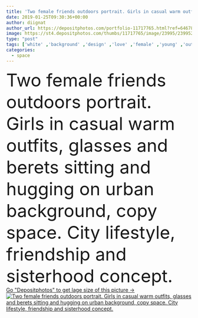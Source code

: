 ```yaml
---
title: 'Two female friends outdoors portrait. Girls in casual warm outfits, glasses and berets sitting and hugging on urban background, copy space. City lifestyle, friendship and sisterhood concept. '
date: 2019-01-25T09:30:36+00:00
author: diignat
author_url: https://depositphotos.com/portfolio-11717765.html?ref=64678756
image: https://st4.depositphotos.com/thumbs/11717765/image/23995/239952966/api_thumb_450.jpg?forcejpeg=true
type: "post"
tags: ['white' ,'background' ,'design' ,'love' ,'female' ,'young' ,'outdoors' ,'autumn' ,'portrait' ,'girls' ,'warm' ,'blond' ,'friendship' ,'care' ,'black' ,'fashion' ,'winter' ,'hat' ,'concept' ,'building' ,'city' ,'urban' ,'stylish' ,'two' ,'woman' ,'lifestyle' ,'hairstyle' ,'street' ,'friends' ,'trendy' ,'collection' ,'clothes' ,'glasses' ,'casual' ,'gorgeous' ,'posing' ,'hug' ,'sisters' ,'affection' ,'jumper' ,'beret' ,'sisterhood' ,'outfits' ,'brunete' ,'copy space' ]
categories: 
  - space
---
```

<div aling="center">
            <font size="60"> Two female friends outdoors portrait. Girls in casual warm outfits, glasses and berets sitting and hugging on urban background, copy space. City lifestyle, friendship and sisterhood concept.</font>   
</div>
<div>
    <a href='https://st4.depositphotos.com/thumbs/11717765/image/23995/239952966/api_thumb_450.jpg?forcejpeg=true?ref=64678756' target=_blank > Go "Depositphotos" to get lage size of this picture ->
        <img href='https://st4.depositphotos.com/thumbs/11717765/image/23995/239952966/api_thumb_450.jpg?forcejpeg=true?ref=64678756' src='https://st4.depositphotos.com/11717765/23995/i/950/depositphotos_239952966-stock-photo-two-female-friends-outdoors-portrait.jpg?forcejpeg=true' alt='Two female friends outdoors portrait. Girls in casual warm outfits, glasses and berets sitting and hugging on urban background, copy space. City lifestyle, friendship and sisterhood concept.' >
    </a>
</div>
